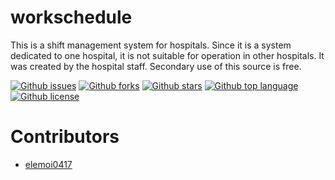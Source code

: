 # workschedule

<!-- # Short Description -->

This is a shift management system for hospitals.
Since it is a system dedicated to one hospital, it is not suitable for operation in other hospitals.
It was created by the hospital staff.
Secondary use of this source is free.

<!-- # Badges -->

[![Github issues](https://img.shields.io/github/issues/elemoi0417/workschedule)](https://github.com/elemoi0417/workschedule/issues)
[![Github forks](https://img.shields.io/github/forks/elemoi0417/workschedule)](https://github.com/elemoi0417/workschedule/network/members)
[![Github stars](https://img.shields.io/github/stars/elemoi0417/workschedule)](https://github.com/elemoi0417/workschedule/stargazers)
[![Github top language](https://img.shields.io/github/languages/top/elemoi0417/workschedule)](https://github.com/elemoi0417/workschedule/)
[![Github license](https://img.shields.io/github/license/elemoi0417/workschedule)](https://github.com/elemoi0417/workschedule/)

# Contributors

- [elemoi0417](https://github.com/elemoi0417)

<!-- CREATED_BY_LEADYOU_README_GENERATOR -->
